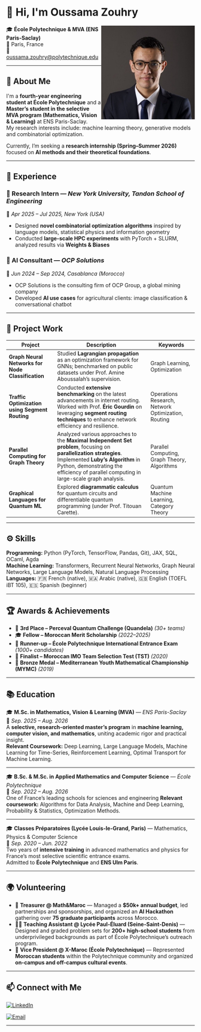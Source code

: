 # 👋 Hi, I'm Oussama Zouhry

<img align="right" width="250" src="profile.jpg" alt="Oussama Zouhry">

🎓 **École Polytechnique & MVA (ENS Paris-Saclay)**  
📍 Paris, France  
📧 oussama.zouhry@polytechnique.edu <!-- | 🌐 [oussamazouhry.com](https://oussamazouhry.com) -->

---

## 🚀 About Me

I'm a **fourth-year engineering student at École Polytechnique** and a **Master’s student in the selective MVA program (Mathematics, Vision & Learning)** at ENS Paris-Saclay.  
My research interests include: machine learning theory, generative models and combinatorial optimization.

Currently, I’m seeking a **research internship (Spring–Summer 2026)** focused on **AI methods and their theoretical foundations**.

---

## 🧩 Experience

### 🔹 Research Intern — *New York University, Tandon School of Engineering*  
📅 *Apr 2025 – Jul 2025, New York (USA)*  
- Designed **novel combinatorial optimization algorithms** inspired by language models, statistical physics and information geometry  
- Conducted **large-scale HPC experiments** with PyTorch + SLURM, analyzed results via **Weights & Biases**

### 🔹 AI Consultant — *OCP Solutions*  
📅 *Jun 2024 – Sep 2024, Casablanca (Morocco)*  
- OCP Solutions is the consulting firm of OCP Group, a global mining company
- Developed **AI use cases** for agricultural clients: image classification & conversational chatbot  

---

## 🧠 Project Work

| Project | Description | Keywords |
|----------|--------------|-----------|
| **Graph Neural Networks for Node Classification** | Studied **Lagrangian propagation** as an optimization framework for GNNs; benchmarked on public datasets under Prof. Amine Aboussalah’s supervision. | Graph Learning, Optimization |
| **Traffic Optimization using Segment Routing** | Conducted **extensive benchmarking** on the latest advancements in internet routing. Worked with Prof. **Éric Gourdin** on leveraging **segment routing techniques** to enhance network efficiency and resilience. | Operations Research, Network Optimization, Routing |
| **Parallel Computing for Graph Theory** | Analyzed various approaches to the **Maximal Independent Set problem**, focusing on **parallelization strategies**. Implemented **Luby’s Algorithm** in Python, demonstrating the efficiency of parallel computing in large-scale graph analysis. | Parallel Computing, Graph Theory, Algorithms |
| **Graphical Languages for Quantum ML** | Explored **diagrammatic calculus** for quantum circuits and differentiable quantum programming (under Prof. Titouan Carette). | Quantum Machine Learning, Category Theory |

---

## ⚙️ Skills

**Programming:** Python (PyTorch, TensorFlow, Pandas, Git), JAX, SQL, OCaml, Agda  
**Machine Learning:** Transformers, Recurrent Neural Networks, Graph Neural Networks, Large Language Models, Natural Language Processing  
**Languages:** 🇫🇷 French (native), 🇲🇦 Arabic (native), 🇬🇧 English (TOEFL iBT 105), 🇪🇸 Spanish (beginner)

---

## 🏆 Awards & Achievements

- 🥉 **3rd Place – Perceval Quantum Challenge (Quandela)** *(30+ teams)*  
- 🎓 **Fellow – Moroccan Merit Scholarship** *(2022–2025)*  
- 🏅 **Runner-up – École Polytechnique International Entrance Exam** *(1000+ candidates)*  
- 🧮 **Finalist – Moroccan IMO Team Selection Test (TST)** *(2020)*  
- 🧠 **Bronze Medal – Mediterranean Youth Mathematical Championship (MYMC)** *(2019)*

---
## 📚 Education

🎓 **M.Sc. in Mathematics, Vision & Learning (MVA)** — *ENS Paris-Saclay*  
📅 *Sep. 2025 – Aug. 2026*  
A **selective, research-oriented master’s program** in **machine learning, computer vision, and mathematics**, uniting academic rigor and practical insight.  
**Relevant Coursework:** Deep Learning, Large Language Models, Machine Learning for Time-Series, Reinforcement Learning, Optimal Transport for Machine Learning.  

---

🎓 **B.Sc. & M.Sc. in Applied Mathematics and Computer Science** — *École Polytechnique*  
📅 *Sep. 2022 – Aug. 2026*  
One of France’s leading schools for sciences and engineering
**Relevant coursework:** Algorithms for Data Analysis, Machine and Deep Learning, Probability & Statistics, Optimization Methods.  

---

🎓 **Classes Préparatoires (Lycée Louis-le-Grand, Paris)** — Mathematics, Physics & Computer Science  
📅 *Sep. 2020 – Jun. 2022*  
Two years of **intensive training** in advanced mathematics and physics for France’s most selective scientific entrance exams.  
Admitted to **École Polytechnique** and **ENS Ulm Paris**.

---

## 🌍 Volunteering

- 💼 **Treasurer @ Math&Maroc** — Managed a **$50k+ annual budget**, led partnerships and sponsorships, and organized an **AI Hackathon** gathering over **75 graduate participants** across Morocco.  
- 👨‍🏫 **Teaching Assistant @ Lycée Paul-Éluard (Seine-Saint-Denis)** — Designed and graded problem sets for **200+ high-school students** from underprivileged backgrounds as part of École Polytechnique’s outreach program.  
- 🌟 **Vice President @ X-Maroc (École Polytechnique)** — Represented **Moroccan students** within the Polytechnique community and organized **on-campus and off-campus cultural events**. 
---

<!-- 
## 🌌 Current Goals

I’m passionate about **bridging theoretical insights and practical AI** — exploring how **information geometry, optimization, and quantum ideas** can inspire the next generation of learning algorithms.  
If you’re working on similar research topics, I’d love to connect or collaborate!
---
-->

## 📫 Connect with Me

[![LinkedIn](https://img.shields.io/badge/LinkedIn-Oussama%20Zouhry-blue?style=flat-square&logo=linkedin)](https://www.linkedin.com/in/oussama-zouhry)
<!-- [![Website](https://img.shields.io/badge/Website-oussamazouhry.com-forestgreen?style=flat-square&logo=githubpages)](https://oussamazouhry.com) -->
[![Email](https://img.shields.io/badge/Email-oussama.zouhry%40polytechnique.edu-red?style=flat-square&logo=gmail)](mailto:oussama.zouhry@polytechnique.edu)

---
